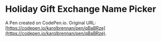 # Holiday Gift Exchange Name Picker

A Pen created on CodePen.io. 
Original URL: [https://codepen.io/karolbrennan/pen/qBaBRze](https://codepen.io/karolbrennan/pen/qBaBRze).

